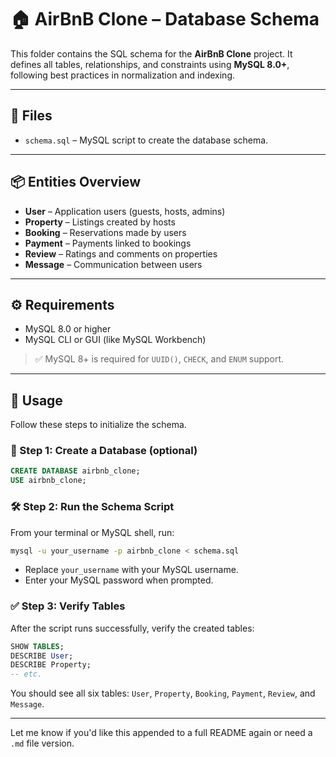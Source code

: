 # 🏠 AirBnB Clone – Database Schema

This folder contains the SQL schema for the **AirBnB Clone** project. It defines all tables, relationships, and constraints using **MySQL 8.0+**, following best practices in normalization and indexing.

---

## 📄 Files

- `schema.sql` – MySQL script to create the database schema.

---

## 📦 Entities Overview

- **User** – Application users (guests, hosts, admins)
- **Property** – Listings created by hosts
- **Booking** – Reservations made by users
- **Payment** – Payments linked to bookings
- **Review** – Ratings and comments on properties
- **Message** – Communication between users

---

## ⚙️ Requirements

- MySQL 8.0 or higher
- MySQL CLI or GUI (like MySQL Workbench)

> ✅ MySQL 8+ is required for `UUID()`, `CHECK`, and `ENUM` support.

---

## 🚀 Usage

Follow these steps to initialize the schema.

### 📌 Step 1: Create a Database (optional)

```sql
CREATE DATABASE airbnb_clone;
USE airbnb_clone;
```

### 🛠️ Step 2: Run the Schema Script

From your terminal or MySQL shell, run:

```bash
mysql -u your_username -p airbnb_clone < schema.sql
```

- Replace `your_username` with your MySQL username.  
- Enter your MySQL password when prompted.

### ✅ Step 3: Verify Tables

After the script runs successfully, verify the created tables:

```sql
SHOW TABLES;
DESCRIBE User;
DESCRIBE Property;
-- etc.
```
You should see all six tables:
`User`, `Property`, `Booking`, `Payment`, `Review`, and `Message`.

---

Let me know if you'd like this appended to a full README again or need a `.md` file version.
